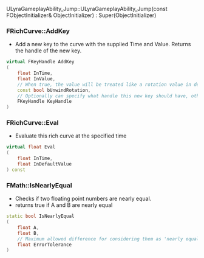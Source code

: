 ULyraGameplayAbility_Jump::ULyraGameplayAbility_Jump(const FObjectInitializer& ObjectInitializer)
	: Super(ObjectInitializer)


### FRichCurve::AddKey
- Add a new key to the curve with the supplied Time and Value. Returns the handle of the new key.

```cpp
virtual FKeyHandle AddKey
(
    float InTime,
    float InValue,
	// When true, the value will be treated like a rotation value in degrees, and will automatically be unwound to prevent flipping 360 degrees from the previous key
    const bool bUnwindRotation,
	// Optionally can specify what handle this new key should have, otherwise, it'll make a new one
    FKeyHandle KeyHandle
)
```

### FRichCurve::Eval
- Evaluate this rich curve at the specified time

```cpp
virtual float Eval
(
    float InTime,
    float InDefaultValue
) const
```
### FMath::IsNearlyEqual
- Checks if two floating point numbers are nearly equal.
- returns true if A and B are nearly equal

```cpp
static bool IsNearlyEqual
(
    float A,
    float B,
    // Maximum allowed difference for considering them as 'nearly equal'
    float ErrorTolerance
)
```